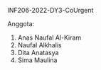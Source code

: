 INF206-2022-DY3-CoUrgent

Anggota:
1. Anas Naufal Al-Kiram
2. Naufal Alkhalis
3. Dita Anatasya
4. Sima Maulina